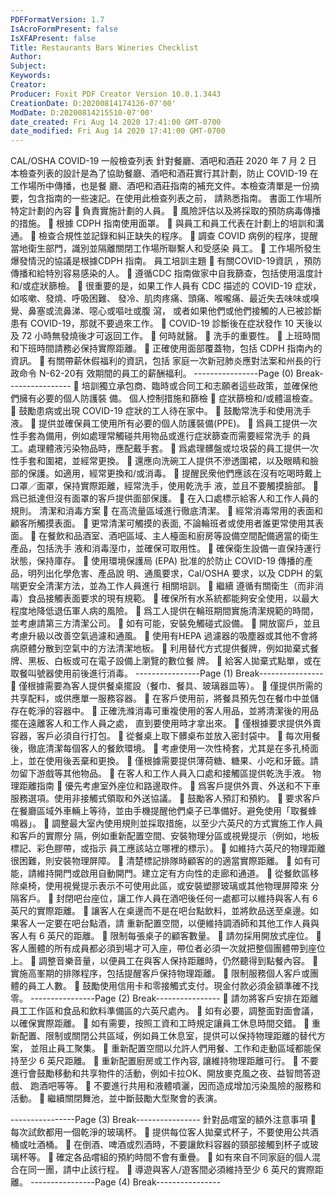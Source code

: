 ```yaml
---
PDFFormatVersion: 1.7
IsAcroFormPresent: false
IsXFAPresent: false
Title: Restaurants Bars Wineries Checklist
Author: 
Subject: 
Keywords: 
Creator: 
Producer: Foxit PDF Creator Version 10.0.1.3443
CreationDate: D:20200814174126-07'00'
ModDate: D:20200814215510-07'00'
date_created: Fri Aug 14 2020 17:41:00 GMT-0700
date_modified: Fri Aug 14 2020 17:41:00 GMT-0700
---
```

CAL/OSHA COVID-19 一般檢查列表 
針對餐廳、酒吧和酒莊 
2020 年 7 月 2 日 
本檢查列表的設計是為了協助餐廳、酒吧和酒莊實行其計劃，防止 COVID-19 在工作場所中傳播，也是餐
廳、酒吧和酒莊指南的補充文件。本檢查清單是一份摘要，包含指南的一些速記。在使用此檢查列表之前，
請熟悉指南。 
書面工作場所特定計劃的內容 
 負責實施計劃的人員。 
 風險評估以及將採取的預防病毒傳播的措施。 
 根據 CDPH 指南使用面罩。 
 與員工和員工代表在計劃上的培訓和溝通。 
 檢查合規性並記錄和糾正缺失的程序。 
 調查 COVID 病例的程序，提醒當地衛生部門，識別並隔離關閉工作場所聯繫人和受感染
員工。 
 工作場所發生爆發情況的協議是根據CDPH 指南。 
員工培訓主題 
 有關COVID-19資訊 ，預防傳播和給特別容易感染的人。 
 遵循CDC 指南做家中自我篩查，包括使用溫度計和/或症狀篩檢。 
 很重要的是，如果工作人員有 CDC 描述的 COVID-19 症狀，如咳嗽、發燒、呼吸困難、
發冷、肌肉疼痛、頭痛、喉嚨痛、最近失去味味或嗅覺、鼻塞或流鼻涕、噁心或嘔吐或腹
瀉， 或者如果他們或他們接觸的人已被診斷患有 COVID-19，那就不要過來工作。 
 COVID-19 診斷後在症狀發作 10 天後以及 72 小時無發燒後才可返回工作。 
 何時就醫。 
 洗手的重要性。 
 上班時間和下班時間請務必保持實際距離。 
 正確使用面部覆蓋物，包括 CDPH 指南內的資訊。 
 有關帶薪休假福利的資訊，包括 家庭一次新冠肺炎應對法案和州長的行政命令 N-62-20有
效期間的員工的薪酬福利。 
----------------Page (0) Break----------------
 培訓獨立承包商、臨時或合同工和志願者這些政策，並確保他們擁有必要的個人防護裝
備。 
個人控制措施和篩檢 
 症狀篩檢和/或體溫檢查。 
 鼓勵患病或出現 COVID-19 症狀的工人待在家中。 
 鼓勵常洗手和使用洗手液。 
 提供並確保員工使用所有必要的個人防護裝備(PPE)。 
 爲員工提供一次性手套為備用，例如處理常觸碰共用物品或進行症狀篩查而需要經常洗手
的員工。處理體液污染物品時，應配戴手套。 
 爲處理髒盤或垃圾袋的員工提供一次性手套和圍裙，並經常更換。 
 還應向洗碗工人提供不滲透圍裙，以及眼睛和臉部的保護。如適用，經常更換和/或消毒。 
 提醒民衆他們應該在沒有吃喝時戴上口罩／面罩，保持實際距離，經常洗手，使用乾洗手
液，並且不要觸摸臉部。 
 爲已抵達但沒有面罩的客戶提供面部保護。 
 在入口處標示給客人和工作人員的規則。 
清潔和消毒方案 
 在高流量區域進行徹底清潔。 
 經常消毒常用的表面和顧客所觸摸表面。 
 更常清潔可觸摸的表面, 不論輪班者或使用者誰更常使用其表面。 
 在餐飲和品酒室、酒吧區域、主人檯面和廚房等設備空間配備適當的衛生產品，包括洗手
液和消毒溼巾，並確保可取用性。 
 確保衛生設備一直保持運行狀態，保持庫存。 
 使用環境保護局 (EPA) 批准的於防止 COVID-19 傳播的產品，明列出化學危害、產品說
明、通風要求，Cal/OSHA 要求，以及 CDPH 的氣喘更安全清潔方法，並為工作人員進行
相關培訓。 
 繼續 遵循有關衛生（而非消毒）食品接觸表面要求的現有規範。 
 確保所有水系統都能夠安全使用，以最大程度地降低退伍軍人病的風險。 
 爲工人提供在輪班期間實施清潔規範的時間，並考慮請第三方清潔公司。 
 如有可能，安裝免觸碰式設備。 
 開放窗戶，並且考慮升級以改善空氣過濾和通風。 
 使用有HEPA 過濾器的吸塵器或其他不會將病原體分散到空氣中的方法清潔地板。 
 利用替代方式提供餐牌，例如拋棄式餐牌、黑板、白板或可在電子設備上瀏覽的數位餐
牌。 
 給客人拋棄式點單，或在取餐叫號器使用前後進行消毒。 
----------------Page (1) Break----------------
 僅根據需要為客人提供餐桌擺設（餐巾、餐具、玻璃器皿等）。 
 僅提供所需的共享配料，或供應單一服務容器。 
 在客戶使用前，將餐具預先包在餐巾中並儲存在乾淨的容器中。 
 正確洗滌消毒可重複使用的客人用品，並將清潔後的用品擺在遠離客人和工作人員之處，
直到要使用時才拿出來。 
 僅根據要求提供外賣容器，客戶必須自行打包。 
 從餐桌上取下髒桌布並放入密封袋中。 
 每次用餐後，徹底清潔每個客人的餐飲環境。 
 考慮使用一次性椅套，尤其是在多孔椅面上，並在使用後丟棄和更換。 
 僅根據需要提供薄荷糖、糖果、小吃和牙籤。請勿留下游戲等其他物品。 
 在客人和工作人員入口處和接觸區提供乾洗手液。 
物理距離指南 
 優先考慮室外座位和路邊取件。 
 爲客戶提供外賣、外送和不下車服務選項。使用非接觸式領取和外送協議。 
 鼓勵客人預訂和預約。 
 要求客戶在餐廳區域外車輛上等待，並由手機提醒他們桌子已準備好。避免使用「取餐蜂
鳴器」。 
 調整最大室內使用規則並採取措施，以至少六英尺的方式實施工作人員和客戶的實際分
隔，例如重新配置空間、安裝物理分區或視覺提示（例如，地板標記、彩色膠帶，或指示
員工應該站立哪裡的標示）。 
 如維持六英尺的物理距離很困難，則安裝物理屏障。 
 清楚標記排隊時顧客的的適當實際距離。 
 如有可能，請維持開門或啟用自動開門。建立定有方向性的走廊和通道。 
 從餐飲區移除桌椅，使用視覺提示表示不可使用此區，或安裝塑膠玻璃或其他物理屏障來
分隔客戶。 
 封閉吧台座位，讓工作人員在酒吧後任何一處都可以維持與客人有 6 英尺的實際距離。 
 讓客人在桌邊而不是在吧台點飲料，並將飲品送至桌邊。如果客人一定要在吧台點酒，請
重新配置空間，以便維持調酒師和其他工作人員與客人有 6 英尺的距離。 
 限制每張桌子的顧客數量。 
 請勿採用開放式座位。 
 客人團體的所有成員都必須到場才可入座，帶位者必須一次就把整個團體帶到座位上。 
 調整音樂音量，以便員工在與客人保持距離時，仍然聽得到點餐內容。 
 實施高峯期的排隊程序，包括提醒客戶保持物理距離。 
 限制服務個人客戶或團體的員工人數。 
 鼓勵使用信用卡和零接觸式支付。現金付款必須金額準確不找零。 
----------------Page (2) Break----------------
 請勿將客戶安排在距離員工工作區和食品和飲料準備區的六英尺處內。 
 如有必要，調整面對面會議，以確保實際距離。 
 如有需要，按照工資和工時規定讓員工休息時間交錯。 
 重新配置、限制或關閉公共區域，例如員工休息室，提供可以保持物理距離的替代方案，
並阻止員工聚集。 
 重新配置空間以允許人們用餐、工作和走動區域都能保持至少 6 英尺距離。 
 重新配置廚房或工作內容, 讓維持物理距離可行。 
 不要進行會鼓勵移動和共享物件的活動，例如卡拉OK、開放麥克風之夜、益智問答遊戲、
跑酒吧等等。 
 不要進行共用和液體噴灑，因而造成增加污染風險的服務和活動。 
 繼續關閉舞池，並中斷鼓勵大型聚會的表演。 
  
----------------Page (3) Break----------------
針對品嚐室的額外注意事項 
 每次試飲都用一個乾淨的玻璃杯。 
 提供每位客人拋棄式杯子，不要使用公共酒桶或吐酒桶。 
 在倒酒、啤酒或烈酒時，不要讓飲料容器的頸部接觸到杯子或玻璃杯等。 
 確定各品嚐組的預約時間不會有重疊。 
 如有來自不同家庭的個人混合在同一團，請中止該行程。 
 導遊與客人/遊客間必須維持至少 6 英尺的實際距離。 
----------------Page (4) Break----------------
